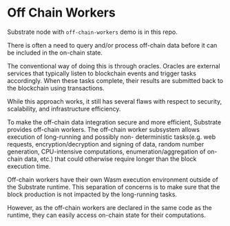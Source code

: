 # Off Chain Workers

Substrate node with `off-chain-workers` demo is in this repo.

There is often a need to query and/or process off-chain data before it can be included in the on-chain state. 

The conventional way of doing this is through oracles. Oracles are external services that typically listen to blockchain events and trigger tasks accordingly. When these tasks complete, their results are submitted back to the blockchain using transactions. 

While this approach works, it still has several flaws with respect to security, scalability, and infrastructure efficiency.

To make the off-chain data integration secure and more efficient, Substrate provides off-chain workers. The off-chain worker subsystem allows execution of long-running and possibly non- deterministic tasks(e.g. web requests, encryption/decryption and signing of data, random number generation, CPU-intensive computations, enumeration/aggregation of on-chain data, etc.) that could otherwise require longer than the block execution time.

Off-chain workers have their own Wasm execution environment outside of the Substrate runtime. This separation of concerns is to make sure that the block production is not impacted by the long-running tasks. 

However, as the off-chain workers are declared in the same code as the runtime, they can easily access on-chain state for their computations.
